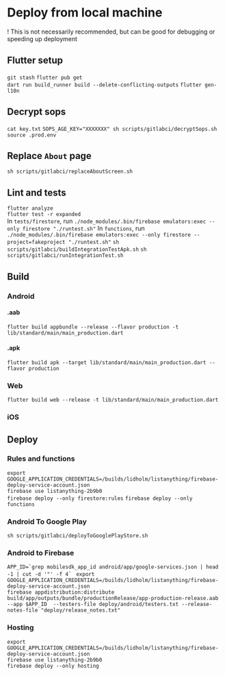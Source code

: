 # Deploy from local machine 

! This is not necessarily recommended, but can be good for debugging or speeding up deployment

## Flutter setup

`git stash`
`flutter pub get`  
`dart run build_runner build --delete-conflicting-outputs`
`flutter gen-l10n`

## Decrypt sops

`cat key.txt`
`SOPS_AGE_KEY="XXXXXXX" sh scripts/gitlabci/decryptSops.sh`  
`source .prod.env`  

## Replace `About` page

`sh scripts/gitlabci/replaceAboutScreen.sh`

## Lint and tests

`flutter analyze`  
`flutter test -r expanded`  
In `tests/firestore`, run `./node_modules/.bin/firebase emulators:exec --only firestore "./runtest.sh"`
In `functions`, run `./node_modules/.bin/firebase emulators:exec --only firestore --project=fakeproject "./runtest.sh"`
`sh scripts/gitlabci/buildIntegrationTestApk.sh`
`sh scripts/gitlabci/runIntegrationTest.sh`

## Build 

### Android

#### .aab

`flutter build appbundle --release --flavor production -t lib/standard/main/main_production.dart`

#### .apk

`flutter build apk --target lib/standard/main/main_production.dart --flavor production`

### Web

`flutter build web --release -t lib/standard/main/main_production.dart`

### iOS

## Deploy

### Rules and functions

`export GOOGLE_APPLICATION_CREDENTIALS=/builds/lidholm/listanything/firebase-deploy-service-account.json`  
`firebase use listanything-2b9b0`  
`firebase deploy --only firestore:rules`
`firebase deploy --only functions`

### Android To Google Play

`sh scripts/gitlabci/deployToGooglePlayStore.sh`

### Android to Firebase 

```APP_ID=`grep mobilesdk_app_id android/app/google-services.json | head -1 | cut -d '"' -f 4` ```
`export GOOGLE_APPLICATION_CREDENTIALS=/builds/lidholm/listanything/firebase-deploy-service-account.json`  
`firebase appdistribution:distribute build/app/outputs/bundle/productionRelease/app-production-release.aab --app $APP_ID  --testers-file deploy/android/testers.txt --release-notes-file "deploy/release_notes.txt"`  

### Hosting 

`export GOOGLE_APPLICATION_CREDENTIALS=/builds/lidholm/listanything/firebase-deploy-service-account.json`  
`firebase use listanything-2b9b0`  
`firebase deploy --only hosting`  

